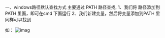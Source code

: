 一、windows路径默认查找方式
  主要通过 PATH 路径查找, 1、我们将 路径添加到PATH 里面，即可在cmd 下面运行
                         2、我们新建变量，然后将变量添加到PATH 里同样可以找到
                         
  如：
      ![imag](https://github.com/fengxunzhe/index/tree/main/Win10)
